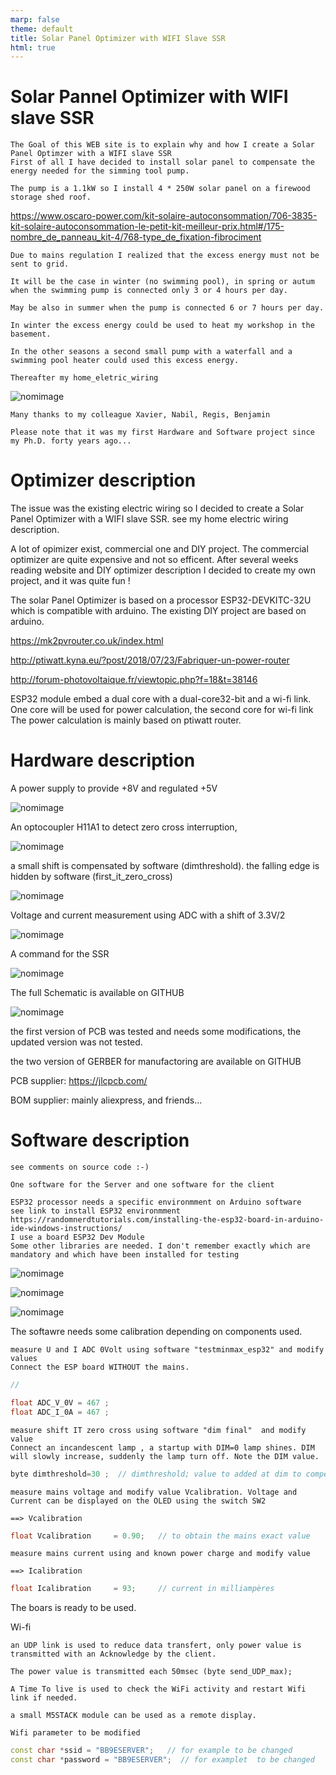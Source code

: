 ```yaml
---
marp: false
theme: default
title: Solar Panel Optimizer with WIFI Slave SSR
html: true
---
```


# Solar Pannel Optimizer with WIFI slave SSR

    The Goal of this WEB site is to explain why and how I create a Solar Panel Optimzer with a WIFI slave SSR
    First of all I have decided to install solar panel to compensate the energy needed for the simming tool pump.
 
    The pump is a 1.1kW so I install 4 * 250W solar panel on a firewood storage shed roof.

https://www.oscaro-power.com/kit-solaire-autoconsommation/706-3835-kit-solaire-autoconsommation-le-petit-kit-meilleur-prix.html#/175-nombre_de_panneau_kit-4/768-type_de_fixation-fibrociment


    Due to mains regulation I realized that the excess energy must not be sent to grid. 
    
    It will be the case in winter (no swimming pool), in spring or autum when the swimming pump is connected only 3 or 4 hours per day.

    May be also in summer when the pump is connected 6 or 7 hours per day.

    In winter the excess energy could be used to heat my workshop in the basement.

    In the other seasons a second small pump with a waterfall and a swimming pool heater could used this excess energy.

    Thereafter my home_eletric_wiring

![nomimage](home_eletric_wiring.jpg)

    Many thanks to my colleague Xavier, Nabil, Regis, Benjamin

    Please note that it was my first Hardware and Software project since my Ph.D. forty years ago...
    
    

# Optimizer description

The issue was the existing electric wiring so I decided to create a Solar Panel Optimizer with a WIFI slave SSR. see my home electric wiring description.

A lot of opimizer exist, commercial one and DIY project. The commercial optimizer are quite expensive and not so efficent. After several weeks reading website and DIY optimizer description I decided to create my own project, and it was quite fun !

 The solar Panel Optimizer is based on a processor ESP32-DEVKITC-32U which is compatible with arduino. The existing DIY project are based on arduino.

 https://mk2pvrouter.co.uk/index.html

 http://ptiwatt.kyna.eu/?post/2018/07/23/Fabriquer-un-power-router

 http://forum-photovoltaique.fr/viewtopic.php?f=18&t=38146
 

 ESP32 module embed a dual core with a dual-core32-bit and a wi-fi link. 
 One core will be used for power calculation, the second core for wi-fi link
 The power calculation is mainly based on ptiwatt router.



# Hardware description


 A power supply to provide +8V and regulated +5V 

![nomimage](power_supply.jpg)

 An optocoupler H11A1 to detect zero cross interruption, 

![nomimage](Zero_cross_detection.jpg)

a small shift is compensated by software (dimthreshold). the falling edge is hidden by software (first_it_zero_cross)

![nomimage](Zero_cross_detection_IT.jpg)

 Voltage and current measurement using ADC with a shift of 3.3V/2

![nomimage](UI_measurement.jpg)

A command for the SSR

![nomimage](SSR_control.jpg)

The full Schematic is available on GITHUB

![nomimage](schema.jpg)


 the first version of PCB was tested and needs some modifications, the updated version was not tested.
 
 the two version of GERBER for manufactoring are available on GITHUB
 
 PCB supplier: https://jlcpcb.com/

 BOM supplier: mainly aliexpress, and friends...

 


# Software description


    see comments on source code :-)

    One software for the Server and one software for the client

    ESP32 processor needs a specific environmment on Arduino software
    see link to install ESP32 environmment  https://randomnerdtutorials.com/installing-the-esp32-board-in-arduino-ide-windows-instructions/
    I use a board ESP32 Dev Module
    Some other libraries are needed. I don't remember exactly which are mandatory and which have been installed for testing

![nomimage](libraries_1.jpg) 

![nomimage](libraries_2.jpg) 

![nomimage](libraries_3.jpg)

The softawre needs some calibration depending on components used.

    measure U and I ADC 0Volt using software "testminmax_esp32" and modify values
    Connect the ESP board WITHOUT the mains.

```c++
//

float ADC_V_0V = 467 ;
float ADC_I_0A = 467 ;
```


    measure shift IT zero cross using software "dim final"  and modify value 
    Connect an incandescent lamp , a startup with DIM=0 lamp shines. DIM will slowly increase, suddenly the lamp turn off. Note the DIM value.

```c++
byte dimthreshold=30 ;	// dimthreshold; value to added at dim to compensate phase shift
```
    measure mains voltage and modify value Vcalibration. Voltage and Current can be displayed on the OLED using the switch SW2

    ==> Vcalibration
```c++
float Vcalibration     = 0.90;   // to obtain the mains exact value 
```

    measure mains current using and known power charge and modify value

    ==> Icalibration
```c++
float Icalibration     = 93;     // current in milliampères
```
   The boars is ready to be used.
 
Wi-fi

    an UDP link is used to reduce data transfert, only power value is transmitted with an Acknowledge by the client.

    The power value is transmitted each 50msec (byte send_UDP_max); 

    A Time To live is used to check the WiFi activity and restart Wifi link if needed.

    a small M5STACK module can be used as a remote display.

    Wifi parameter to be modified
```c++
const char *ssid = "BB9ESERVER";   // for example to be changed 
const char *password = "BB9ESERVER";  // for examplet  to be changed
```
    


